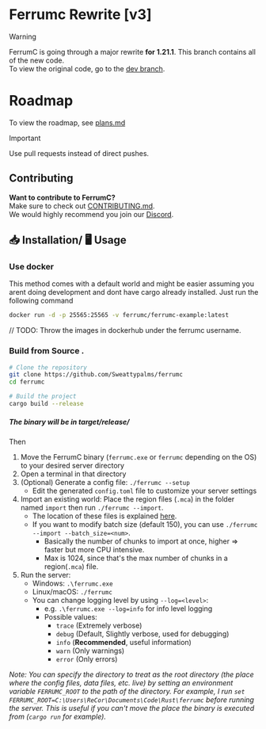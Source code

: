 # Ferrumc Rewrite [v3]

> [!WARNING]
> FerrumC is going through a major rewrite **for 1.21.1**. This branch contains all of the new code.\
> To view the original code, go to the [dev branch](https://github.com/ferrumc-rs/ferrumc/tree/dev).

# Roadmap
To view the roadmap, see [plans.md](assets/plans/plans.md)

> [!IMPORTANT]
> Use pull requests instead of direct pushes.

## Contributing
**Want to contribute to FerrumC?**\
Make sure to check out [CONTRIBUTING.md](CONTRIBUTING.md).\
We would highly recommend you join our [Discord](https://discord.gg/FqT5J8EMjwk).

## 📥 Installation/ 🖥️ Usage
### Use docker

This method comes with a default world and might be easier assuming you arent doing development and dont have cargo already installed. Just run the following command 
```bash
docker run -d -p 25565:25565 -v ferrumc/ferrumc-example:latest
```


// TODO: Throw the images in dockerhub under the ferrumc username.

### Build from Source .

```bash
# Clone the repository
git clone https://github.com/Sweattypalms/ferrumc
cd ferrumc

# Build the project
cargo build --release
```

##### The binary will be in target/release/

Then 

1. Move the FerrumC binary (`ferrumc.exe` or `ferrumc` depending on the OS) to your desired server directory
2. Open a terminal in that directory
3. (Optional) Generate a config file: `./ferrumc --setup`
    - Edit the generated `config.toml` file to customize your server settings
4. Import an existing world: Place the region files (`.mca`) in the folder named `import` then run
   `./ferrumc --import`.
   - The location of these files is explained [here](https://minecraft.wiki/w/Region_file_format#Location).
   - If you want to modify batch size (default 150), you can use `./ferrumc --import --batch_size=<num>`.
     - Basically the number of chunks to import at once, higher => faster but more CPU intensive.
     - Max is 1024, since that's the max number of chunks in a region(`.mca`) file.
5. Run the server:
    - Windows: `.\ferrumc.exe`
    - Linux/macOS: `./ferrumc`
    - You can change logging level by using `--log=<level>`:
      - e.g. `.\ferrumc.exe --log=info` for info level logging
      - Possible values:
        - `trace` (Extremely verbose)
        - `debug` (Default, Slightly verbose, used for debugging)
        - `info` (**Recommended**, useful information)
        - `warn` (Only warnings)
        - `error` (Only errors)

*Note: You can specify the directory to treat as the root directory (the place where the config files, data files,
etc. live) by setting an environment variable `FERRUMC_ROOT` to the path of the directory. For example, I run
`set FERRUMC_ROOT=C:\Users\ReCor\Documents\Code\Rust\ferrumc` before running the server. This is useful if you
can't move the place the binary is executed from (`cargo run` for example).*


